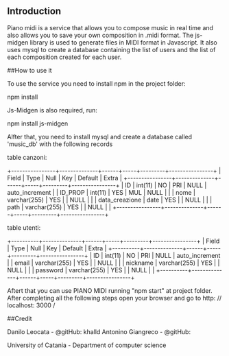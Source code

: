 ## Introduction

Piano midi is a service that allows you to compose music in real time and also allows you to save your own composition in .midi format. The js-midgen library is used to generate files in MIDI format in Javascript. It also uses mysql to create a database containing the list of users and the list of each
composition created for each user.

##How to use it

To use the service you need to install npm in the project folder:

npm install

Js-Midgen is also required, run:

npm install js-midgen

Alfter that, you need to install mysql and create a database called 'music_db' with the following records

table canzoni:

+----------------+--------------+------+-----+---------+----------------+
| Field          | Type         | Null | Key | Default | Extra          |
+----------------+--------------+------+-----+---------+----------------+
| ID             | int(11)      | NO   | PRI | NULL    | auto_increment |
| ID_PROP        | int(11)      | YES  | MUL | NULL    |                |
| nome           | varchar(255) | YES  |     | NULL    |                |
| data_creazione | date         | YES  |     | NULL    |                |
| path           | varchar(255) | YES  |     | NULL    |                |
+----------------+--------------+------+-----+---------+----------------+

table utenti:

+----------+--------------+------+-----+---------+----------------+
| Field    | Type         | Null | Key | Default | Extra          |
+----------+--------------+------+-----+---------+----------------+
| ID       | int(11)      | NO   | PRI | NULL    | auto_increment |
| email    | varchar(255) | YES  |     | NULL    |                |
| nickname | varchar(255) | YES  |     | NULL    |                |
| password | varchar(255) | YES  |     | NULL    |                |
+----------+--------------+------+-----+---------+----------------+


Aftert that you can use PIANO MIDI running "npm start" at project folder. After completing all the following steps open your browser and go to http: // localhost: 3000 /

##Credit

Danilo Leocata - @gitHub: khalld
Antonino Giangreco - @gitHub: 

University of Catania - Department of computer science
